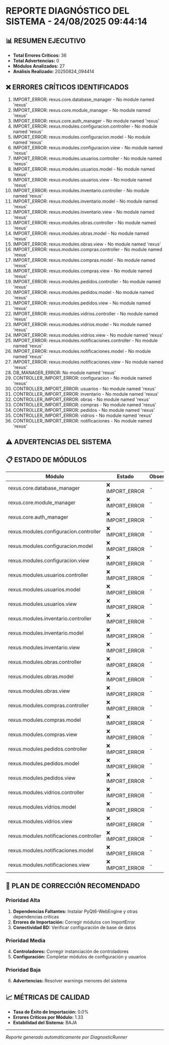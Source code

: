 # REPORTE DIAGNÓSTICO DEL SISTEMA - 24/08/2025 09:44:14

## 📊 RESUMEN EJECUTIVO

- **Total Errores Críticos:** 36
- **Total Advertencias:** 0
- **Módulos Analizados:** 27
- **Análisis Realizado:** 20250824_094414

## ❌ ERRORES CRÍTICOS IDENTIFICADOS

1. IMPORT_ERROR: rexus.core.database_manager - No module named 'rexus'
2. IMPORT_ERROR: rexus.core.module_manager - No module named 'rexus'
3. IMPORT_ERROR: rexus.core.auth_manager - No module named 'rexus'
4. IMPORT_ERROR: rexus.modules.configuracion.controller - No module named 'rexus'
5. IMPORT_ERROR: rexus.modules.configuracion.model - No module named 'rexus'
6. IMPORT_ERROR: rexus.modules.configuracion.view - No module named 'rexus'
7. IMPORT_ERROR: rexus.modules.usuarios.controller - No module named 'rexus'
8. IMPORT_ERROR: rexus.modules.usuarios.model - No module named 'rexus'
9. IMPORT_ERROR: rexus.modules.usuarios.view - No module named 'rexus'
10. IMPORT_ERROR: rexus.modules.inventario.controller - No module named 'rexus'
11. IMPORT_ERROR: rexus.modules.inventario.model - No module named 'rexus'
12. IMPORT_ERROR: rexus.modules.inventario.view - No module named 'rexus'
13. IMPORT_ERROR: rexus.modules.obras.controller - No module named 'rexus'
14. IMPORT_ERROR: rexus.modules.obras.model - No module named 'rexus'
15. IMPORT_ERROR: rexus.modules.obras.view - No module named 'rexus'
16. IMPORT_ERROR: rexus.modules.compras.controller - No module named 'rexus'
17. IMPORT_ERROR: rexus.modules.compras.model - No module named 'rexus'
18. IMPORT_ERROR: rexus.modules.compras.view - No module named 'rexus'
19. IMPORT_ERROR: rexus.modules.pedidos.controller - No module named 'rexus'
20. IMPORT_ERROR: rexus.modules.pedidos.model - No module named 'rexus'
21. IMPORT_ERROR: rexus.modules.pedidos.view - No module named 'rexus'
22. IMPORT_ERROR: rexus.modules.vidrios.controller - No module named 'rexus'
23. IMPORT_ERROR: rexus.modules.vidrios.model - No module named 'rexus'
24. IMPORT_ERROR: rexus.modules.vidrios.view - No module named 'rexus'
25. IMPORT_ERROR: rexus.modules.notificaciones.controller - No module named 'rexus'
26. IMPORT_ERROR: rexus.modules.notificaciones.model - No module named 'rexus'
27. IMPORT_ERROR: rexus.modules.notificaciones.view - No module named 'rexus'
28. DB_MANAGER_ERROR: No module named 'rexus'
29. CONTROLLER_IMPORT_ERROR: configuracion - No module named 'rexus'
30. CONTROLLER_IMPORT_ERROR: usuarios - No module named 'rexus'
31. CONTROLLER_IMPORT_ERROR: inventario - No module named 'rexus'
32. CONTROLLER_IMPORT_ERROR: obras - No module named 'rexus'
33. CONTROLLER_IMPORT_ERROR: compras - No module named 'rexus'
34. CONTROLLER_IMPORT_ERROR: pedidos - No module named 'rexus'
35. CONTROLLER_IMPORT_ERROR: vidrios - No module named 'rexus'
36. CONTROLLER_IMPORT_ERROR: notificaciones - No module named 'rexus'

## ⚠️ ADVERTENCIAS DEL SISTEMA


## 📋 ESTADO DE MÓDULOS

| Módulo | Estado | Observaciones |
|--------|--------|--------------|
| rexus.core.database_manager | ❌ IMPORT_ERROR | - |
| rexus.core.module_manager | ❌ IMPORT_ERROR | - |
| rexus.core.auth_manager | ❌ IMPORT_ERROR | - |
| rexus.modules.configuracion.controller | ❌ IMPORT_ERROR | - |
| rexus.modules.configuracion.model | ❌ IMPORT_ERROR | - |
| rexus.modules.configuracion.view | ❌ IMPORT_ERROR | - |
| rexus.modules.usuarios.controller | ❌ IMPORT_ERROR | - |
| rexus.modules.usuarios.model | ❌ IMPORT_ERROR | - |
| rexus.modules.usuarios.view | ❌ IMPORT_ERROR | - |
| rexus.modules.inventario.controller | ❌ IMPORT_ERROR | - |
| rexus.modules.inventario.model | ❌ IMPORT_ERROR | - |
| rexus.modules.inventario.view | ❌ IMPORT_ERROR | - |
| rexus.modules.obras.controller | ❌ IMPORT_ERROR | - |
| rexus.modules.obras.model | ❌ IMPORT_ERROR | - |
| rexus.modules.obras.view | ❌ IMPORT_ERROR | - |
| rexus.modules.compras.controller | ❌ IMPORT_ERROR | - |
| rexus.modules.compras.model | ❌ IMPORT_ERROR | - |
| rexus.modules.compras.view | ❌ IMPORT_ERROR | - |
| rexus.modules.pedidos.controller | ❌ IMPORT_ERROR | - |
| rexus.modules.pedidos.model | ❌ IMPORT_ERROR | - |
| rexus.modules.pedidos.view | ❌ IMPORT_ERROR | - |
| rexus.modules.vidrios.controller | ❌ IMPORT_ERROR | - |
| rexus.modules.vidrios.model | ❌ IMPORT_ERROR | - |
| rexus.modules.vidrios.view | ❌ IMPORT_ERROR | - |
| rexus.modules.notificaciones.controller | ❌ IMPORT_ERROR | - |
| rexus.modules.notificaciones.model | ❌ IMPORT_ERROR | - |
| rexus.modules.notificaciones.view | ❌ IMPORT_ERROR | - |

## 🎯 PLAN DE CORRECCIÓN RECOMENDADO

### Prioridad Alta
1. **Dependencias Faltantes:** Instalar PyQt6-WebEngine y otras dependencias críticas
2. **Errores de Importación:** Corregir módulos con ImportError
3. **Conectividad BD:** Verificar configuración de base de datos

### Prioridad Media  
4. **Controladores:** Corregir instanciación de controladores
5. **Configuración:** Completar módulos de configuración y usuarios

### Prioridad Baja
6. **Advertencias:** Resolver warnings menores del sistema

## 📈 MÉTRICAS DE CALIDAD

- **Tasa de Éxito de Importación:** 0.0%
- **Errores Críticos por Módulo:** 1.33
- **Estabilidad del Sistema:** BAJA

---
*Reporte generado automáticamente por DiagnosticRunner*
